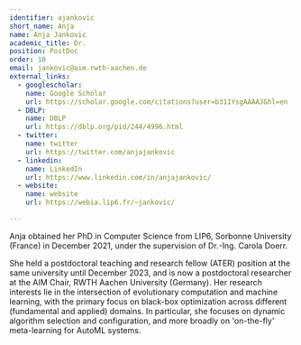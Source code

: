 ```yaml
---
identifier: ajankovic
short_name: Anja
name: Anja Jankovic
academic_title: Dr.
position: PostDoc
order: 10
email: jankovic@aim.rwth-aachen.de
external_links:
  - googlescholar:
    name: Google Scholar
    url: https://scholar.google.com/citations?user=b311YsgAAAAJ&hl=en
  - DBLP:
    name: DBLP
    url: https://dblp.org/pid/244/4996.html
  - twitter:
    name: twitter
    url: https://twitter.com/anjajankovic
  - linkedin:
    name: LinkedIn
    url: https://www.linkedin.com/in/anjajankovic/
  - website:
    name: website
    url: https://webia.lip6.fr/~jankovic/

---
```

<div class="faq">
  <p class="faq_question">Anja obtained her PhD in Computer Science from LIP6, Sorbonne University (France) in December 2021, under the supervision of Dr.-Ing. Carola Doerr.</p> 
  <div class="faq_answer">She held a postdoctoral teaching and research fellow (ATER) position at the same university until December 2023, and is now a postdoctoral researcher at the AIM Chair, RWTH Aachen University (Germany). Her research interests lie in the intersection of evolutionary computation and machine learning, with the primary focus on black-box optimization across different (fundamental and applied) domains. In particular, she focuses on dynamic algorithm selection and configuration, and more broadly on 'on-the-fly' meta-learning for AutoML systems.
  </div>
</div>